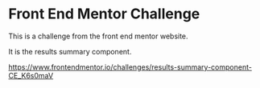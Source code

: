 # Front End Mentor Challenge

This is a challenge from the front end mentor website.

It is the results summary component.

https://www.frontendmentor.io/challenges/results-summary-component-CE_K6s0maV
